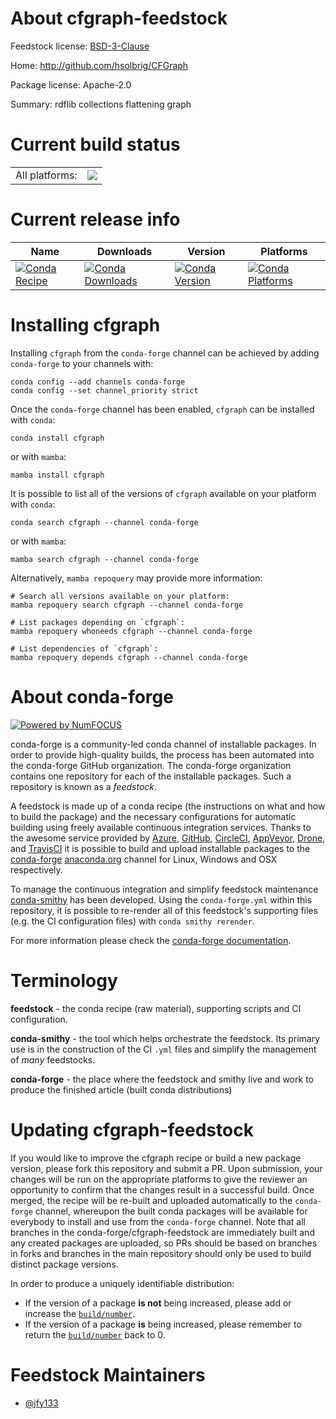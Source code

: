 About cfgraph-feedstock
=======================

Feedstock license: [BSD-3-Clause](https://github.com/conda-forge/cfgraph-feedstock/blob/main/LICENSE.txt)

Home: http://github.com/hsolbrig/CFGraph

Package license: Apache-2.0

Summary: rdflib collections flattening graph

Current build status
====================


<table><tr><td>All platforms:</td>
    <td>
      <a href="https://dev.azure.com/conda-forge/feedstock-builds/_build/latest?definitionId=22725&branchName=main">
        <img src="https://dev.azure.com/conda-forge/feedstock-builds/_apis/build/status/cfgraph-feedstock?branchName=main">
      </a>
    </td>
  </tr>
</table>

Current release info
====================

| Name | Downloads | Version | Platforms |
| --- | --- | --- | --- |
| [![Conda Recipe](https://img.shields.io/badge/recipe-cfgraph-green.svg)](https://anaconda.org/conda-forge/cfgraph) | [![Conda Downloads](https://img.shields.io/conda/dn/conda-forge/cfgraph.svg)](https://anaconda.org/conda-forge/cfgraph) | [![Conda Version](https://img.shields.io/conda/vn/conda-forge/cfgraph.svg)](https://anaconda.org/conda-forge/cfgraph) | [![Conda Platforms](https://img.shields.io/conda/pn/conda-forge/cfgraph.svg)](https://anaconda.org/conda-forge/cfgraph) |

Installing cfgraph
==================

Installing `cfgraph` from the `conda-forge` channel can be achieved by adding `conda-forge` to your channels with:

```
conda config --add channels conda-forge
conda config --set channel_priority strict
```

Once the `conda-forge` channel has been enabled, `cfgraph` can be installed with `conda`:

```
conda install cfgraph
```

or with `mamba`:

```
mamba install cfgraph
```

It is possible to list all of the versions of `cfgraph` available on your platform with `conda`:

```
conda search cfgraph --channel conda-forge
```

or with `mamba`:

```
mamba search cfgraph --channel conda-forge
```

Alternatively, `mamba repoquery` may provide more information:

```
# Search all versions available on your platform:
mamba repoquery search cfgraph --channel conda-forge

# List packages depending on `cfgraph`:
mamba repoquery whoneeds cfgraph --channel conda-forge

# List dependencies of `cfgraph`:
mamba repoquery depends cfgraph --channel conda-forge
```


About conda-forge
=================

[![Powered by
NumFOCUS](https://img.shields.io/badge/powered%20by-NumFOCUS-orange.svg?style=flat&colorA=E1523D&colorB=007D8A)](https://numfocus.org)

conda-forge is a community-led conda channel of installable packages.
In order to provide high-quality builds, the process has been automated into the
conda-forge GitHub organization. The conda-forge organization contains one repository
for each of the installable packages. Such a repository is known as a *feedstock*.

A feedstock is made up of a conda recipe (the instructions on what and how to build
the package) and the necessary configurations for automatic building using freely
available continuous integration services. Thanks to the awesome service provided by
[Azure](https://azure.microsoft.com/en-us/services/devops/), [GitHub](https://github.com/),
[CircleCI](https://circleci.com/), [AppVeyor](https://www.appveyor.com/),
[Drone](https://cloud.drone.io/welcome), and [TravisCI](https://travis-ci.com/)
it is possible to build and upload installable packages to the
[conda-forge](https://anaconda.org/conda-forge) [anaconda.org](https://anaconda.org/)
channel for Linux, Windows and OSX respectively.

To manage the continuous integration and simplify feedstock maintenance
[conda-smithy](https://github.com/conda-forge/conda-smithy) has been developed.
Using the ``conda-forge.yml`` within this repository, it is possible to re-render all of
this feedstock's supporting files (e.g. the CI configuration files) with ``conda smithy rerender``.

For more information please check the [conda-forge documentation](https://conda-forge.org/docs/).

Terminology
===========

**feedstock** - the conda recipe (raw material), supporting scripts and CI configuration.

**conda-smithy** - the tool which helps orchestrate the feedstock.
                   Its primary use is in the construction of the CI ``.yml`` files
                   and simplify the management of *many* feedstocks.

**conda-forge** - the place where the feedstock and smithy live and work to
                  produce the finished article (built conda distributions)


Updating cfgraph-feedstock
==========================

If you would like to improve the cfgraph recipe or build a new
package version, please fork this repository and submit a PR. Upon submission,
your changes will be run on the appropriate platforms to give the reviewer an
opportunity to confirm that the changes result in a successful build. Once
merged, the recipe will be re-built and uploaded automatically to the
`conda-forge` channel, whereupon the built conda packages will be available for
everybody to install and use from the `conda-forge` channel.
Note that all branches in the conda-forge/cfgraph-feedstock are
immediately built and any created packages are uploaded, so PRs should be based
on branches in forks and branches in the main repository should only be used to
build distinct package versions.

In order to produce a uniquely identifiable distribution:
 * If the version of a package **is not** being increased, please add or increase
   the [``build/number``](https://docs.conda.io/projects/conda-build/en/latest/resources/define-metadata.html#build-number-and-string).
 * If the version of a package **is** being increased, please remember to return
   the [``build/number``](https://docs.conda.io/projects/conda-build/en/latest/resources/define-metadata.html#build-number-and-string)
   back to 0.

Feedstock Maintainers
=====================

* [@jfy133](https://github.com/jfy133/)

